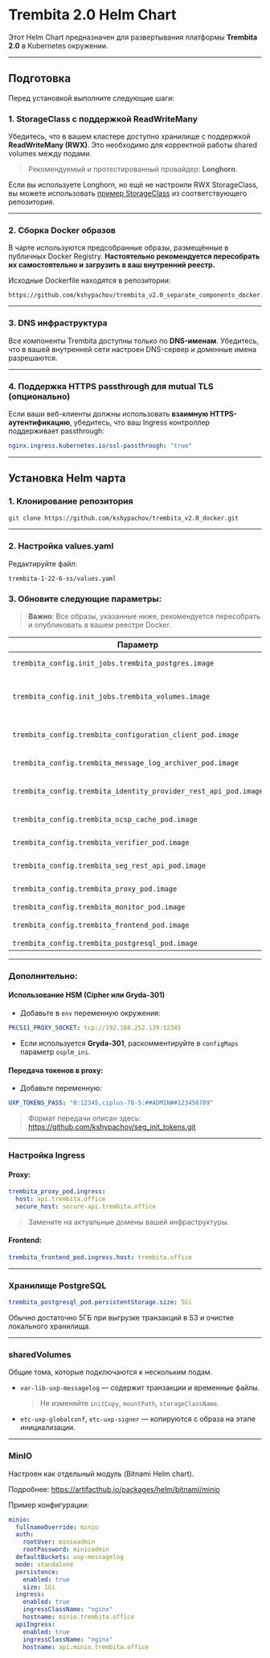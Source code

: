 # Trembita 2.0 Helm Chart

Этот Helm Chart предназначен для развертывания платформы **Trembita 2.0** в Kubernetes окружении.

---

## Подготовка

Перед установкой выполните следующие шаги:

### 1. StorageClass с поддержкой ReadWriteMany

Убедитесь, что в вашем кластере доступно хранилище с поддержкой **ReadWriteMany (RWX)**. Это необходимо для корректной работы shared volumes между подами.

> Рекомендуемый и протестированный провайдер: **Longhorn**.

Если вы используете Longhorn, но ещё не настроили RWX StorageClass, вы можете использовать [пример StorageClass](https://github.com/kshypachov/trembita_v2.0_docker/blob/main/longhorn_rwm_storege_class.yaml) из соответствующего репозитория.

---

### 2. Сборка Docker образов

В чарте используются предсобранные образы, размещённые в публичных Docker Registry. **Настоятельно рекомендуется пересобрать их самостоятельно и загрузить в ваш внутренний реестр.**

Исходные Dockerfile находятся в репозитории:

```
https://github.com/kshypachov/trembita_v2.0_separate_components_docker.git
```

---

### 3. DNS инфраструктура

Все компоненты Trembita доступны только по **DNS-именам**. Убедитесь, что в вашей внутренней сети настроен DNS-сервер и доменные имена разрешаются.

---

### 4. Поддержка HTTPS passthrough для mutual TLS (опционально)

Если ваши веб-клиенты должны использовать **взаимную HTTPS-аутентификацию**, убедитесь, что ваш Ingress контроллер поддерживает passthrough:

```yaml
nginx.ingress.kubernetes.io/ssl-passthrough: "true"
```

---

## Установка Helm чарта

### 1. Клонирование репозитория

```bash
git clone https://github.com/kshypachov/trembita_v2.0_docker.git
```

---

### 2. Настройка values.yaml

Редактируйте файл:

```
trembita-1-22-6-ss/values.yaml
```

### 3. Обновите следующие параметры:

> **Важно**: Все образы, указанные ниже, рекомендуется пересобрать и опубликовать в вашем реестре Docker.

| Параметр | Образ | Назначение |
|---------|-------|------------|
| `trembita_config.init_jobs.trembita_postgres.image` | db_init_container | Инициализация базы данных |
| `trembita_config.init_jobs.trembita_volumes.image` | uxp-main | Создание структуры файловой системы |
| `trembita_config.trembita_configuration_client_pod.image` | uxp-configuration-client | Загрузка конфигурации |
| `trembita_config.trembita_message_log_archiver_pod.image` | uxp-message-log-archiver | Архивирование транзакций |
| `trembita_config.trembita_identity_provider_rest_api_pod.image` | uxp-identity-provider-rest-api | API Identity Provider |
| `trembita_config.trembita_ocsp_cache_pod.image` | uxp-ocsp-cache | Кеширование OCSP ответов |
| `trembita_config.trembita_verifier_pod.image` | uxp-verifier | Проверка транзакций |
| `trembita_config.trembita_seg_rest_api_pod.image` | uxp-seg-rest-api | SEG REST API |
| `trembita_config.trembita_proxy_pod.image` | uxp-proxy | Основной прокси-сервер |
| `trembita_config.trembita_monitor_pod.image` | uxp-monitor | Мониторинг |
| `trembita_config.trembita_frontend_pod.image` | uxp-frontend | Веб-интерфейс |
| `trembita_config.trembita_postgresql_pod.image` | postgres:16 | База данных |

---

### Дополнительно:

#### Использование HSM (Cipher или Gryda-301)

- Добавьте в `env` переменную окружения:

```yaml
PKCS11_PROXY_SOCKET: tcp://192.168.252.139:12345
```

- Если используется **Gryda-301**, раскомментируйте в `configMaps` параметр `osplm_ini`.

#### Передача токенов в proxy:

- Добавьте переменную:

```yaml
UXP_TOKENS_PASS: "0:12345,ciplus-78-5:##ADMIN##123456789"
```

> Формат передачи описан здесь: https://github.com/kshypachov/seg_init_tokens.git

---

### Настройка Ingress

#### Proxy:
```yaml
trembita_proxy_pod.ingress:
  host: api.trembita.office
  secure_host: secure-api.trembita.office
```

> Замените на актуальные домены вашей инфраструктуры.

#### Frontend:
```yaml
trembita_frontend_pod.ingress.host: trembita.office
```

---

### Хранилище PostgreSQL

```yaml
trembita_postgresql_pod.persistentStorage.size: 5Gi
```

Обычно достаточно 5ГБ при выгрузке транзакций в S3 и очистке локального хранилища.

---

### sharedVolumes

Общие тома, которые подключаются к нескольким подам.

- `var-lib-uxp-messagelog` — содержит транзакции и временные файлы.  
  > Не изменяйте `initCopy`, `mountPath`, `storageClassName`.

- `etc-uxp-globalconf`, `etc-uxp-signer` — копируются с образа на этапе инициализации.

---

### MinIO

Настроен как отдельный модуль (Bitnami Helm chart).

Подробнее: https://artifacthub.io/packages/helm/bitnami/minio

Пример конфигурации:
```yaml
minio:
  fullnameOverride: minio
  auth:
    rootUser: minioadmin
    rootPassword: minioadmin
  defaultBuckets: uxp-messagelog
  mode: standalone
  persistence:
    enabled: true
    size: 1Gi
  ingress:
    enabled: true
    ingressClassName: "nginx"
    hostname: minio.trembita.office
  apiIngress:
    enabled: true
    ingressClassName: "nginx"
    hostname: api.minio.trembita.office
```